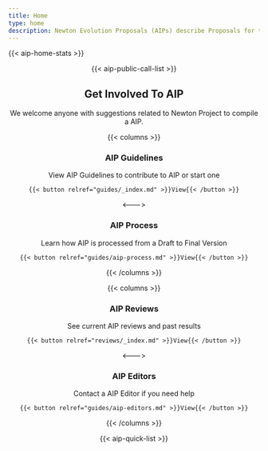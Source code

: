 ```yaml
---
title: Home
type: home
description: Newton Evolution Proposals (AIPs) describe Proposals for the Newton Project including Economic Model, Personnel, Technical, Community Governance and Business.
---
```


{{< aip-home-stats >}}

<center>
{{< aip-public-call-list >}}
</center>

<center>
<div class="home-card-container">

## Get Involved To AIP

We welcome anyone with suggestions related to Newton Project to compile a AIP.

{{< columns >}}

  <div class="home-card">

### AIP Guidelines

View AIP Guidelines to contribute to AIP or start one

    {{< button relref="guides/_index.md" >}}View{{< /button >}}

  </div>
  
  <--->
  
  <div class="home-card">
  
  ### AIP Process

Learn how AIP is processed from a Draft to Final Version

    {{< button relref="guides/aip-process.md" >}}View{{< /button >}}

  </div>
  
  {{< /columns >}}

{{< columns >}}

  <div class="home-card">

### AIP Reviews

See current AIP reviews and past results

    {{< button relref="reviews/_index.md" >}}View{{< /button >}}

  </div>
  
  <--->
  
  <div class="home-card">
  
  ### AIP Editors
  
  Contact a AIP Editor if you need help

    {{< button relref="guides/aip-editors.md" >}}View{{< /button >}}

  </div>
  
  {{< /columns >}}

</div>
</center>

<center>
{{< aip-quick-list >}}
</center>
